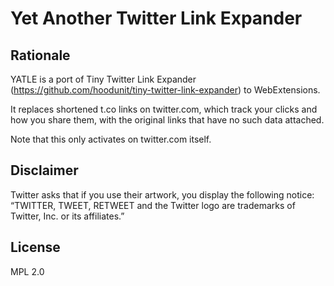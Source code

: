 # Yet Another Twitter Link Expander

## Rationale

YATLE is a port of Tiny Twitter Link Expander
(https://github.com/hoodunit/tiny-twitter-link-expander)
to WebExtensions.

It replaces shortened t.co links on twitter.com, which track your clicks
and how you share them, with the original links that have no such data
attached.

Note that this only activates on twitter.com itself.

## Disclaimer

Twitter asks that if you use their artwork, you display the following
notice: “TWITTER, TWEET, RETWEET and the Twitter logo are trademarks of
Twitter, Inc. or its affiliates.”

## License

MPL 2.0
